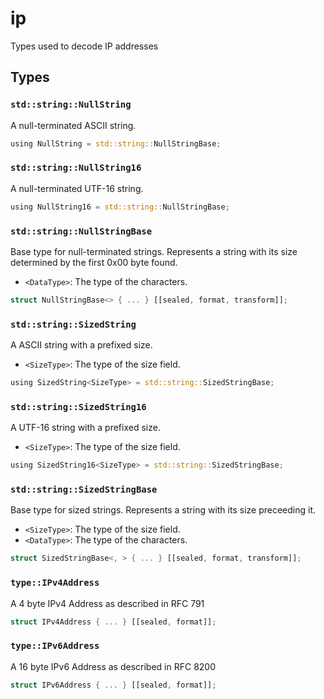 # ip
Types used to decode IP addresses


## Types

### `std::string::NullString`

A null-terminated ASCII string.

```rust
using NullString = std::string::NullStringBase;
```
### `std::string::NullString16`

A null-terminated UTF-16 string.

```rust
using NullString16 = std::string::NullStringBase;
```
### `std::string::NullStringBase`

Base type for null-terminated strings. Represents a string with its size determined by the first 0x00 byte found.
- `<DataType>`: The type of the characters.

```rust
struct NullStringBase<> { ... } [[sealed, format, transform]];
```
### `std::string::SizedString`

A ASCII string with a prefixed size.
- `<SizeType>`: The type of the size field.

```rust
using SizedString<SizeType> = std::string::SizedStringBase;
```
### `std::string::SizedString16`

A UTF-16 string with a prefixed size.
- `<SizeType>`: The type of the size field.

```rust
using SizedString16<SizeType> = std::string::SizedStringBase;
```
### `std::string::SizedStringBase`

Base type for sized strings. Represents a string with its size preceeding it.
- `<SizeType>`: The type of the size field.
- `<DataType>`: The type of the characters.

```rust
struct SizedStringBase<, > { ... } [[sealed, format, transform]];
```
### `type::IPv4Address`

A 4 byte IPv4 Address as described in RFC 791

```rust
struct IPv4Address { ... } [[sealed, format]];
```
### `type::IPv6Address`

A 16 byte IPv6 Address as described in RFC 8200

```rust
struct IPv6Address { ... } [[sealed, format]];
```
